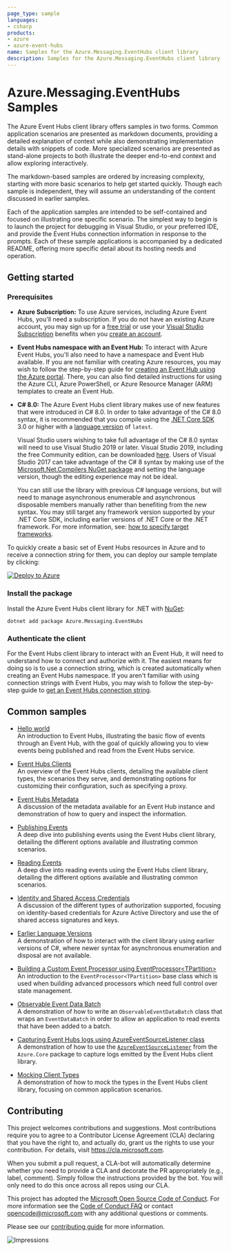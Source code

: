 ```yaml
---
page_type: sample
languages:
- csharp
products:
- azure
- azure-event-hubs
name: Samples for the Azure.Messaging.EventHubs client library
description: Samples for the Azure.Messaging.EventHubs client library
---
```


# Azure.Messaging.EventHubs Samples

The Azure Event Hubs client library offers samples in two forms. Common application scenarios are presented as markdown documents, providing a detailed explanation of context while also demonstrating implementation details with snippets of code.  More specialized scenarios are presented as stand-alone projects to both illustrate the deeper end-to-end context and allow exploring interactively.  

The markdown-based samples are ordered by increasing complexity, starting with more basic scenarios to help get started quickly.  Though each sample is independent, they will assume an understanding of the content discussed in earlier samples.

Each of the application samples are intended to be self-contained and focused on illustrating one specific scenario.  The simplest way to begin is to launch the project for debugging in Visual Studio, or your preferred IDE, and provide the Event Hubs connection information in response to the prompts.  Each of these sample applications is accompanied by a dedicated README, offering more specific detail about its hosting needs and operation. 

## Getting started

### Prerequisites

- **Azure Subscription:**  To use Azure services, including Azure Event Hubs, you'll need a subscription.  If you do not have an existing Azure account, you may sign up for a [free trial](https://azure.microsoft.com/free/dotnet/) or use your [Visual Studio Subscription](https://visualstudio.microsoft.com/subscriptions/) benefits when you [create an account](https://azure.microsoft.com/account).

- **Event Hubs namespace with an Event Hub:** To interact with Azure Event Hubs, you'll also need to have a namespace and Event Hub available.  If you are not familiar with creating Azure resources, you may wish to follow the step-by-step guide for [creating an Event Hub using the Azure portal](https://docs.microsoft.com/azure/event-hubs/event-hubs-create).  There, you can also find detailed instructions for using the Azure CLI, Azure PowerShell, or Azure Resource Manager (ARM) templates to create an Event Hub.

- **C# 8.0:** The Azure Event Hubs client library makes use of new features that were introduced in C# 8.0.  In order to take advantage of the C# 8.0 syntax, it is recommended that you compile using the [.NET Core SDK](https://dotnet.microsoft.com/download) 3.0 or higher with a [language version](https://docs.microsoft.com/dotnet/csharp/language-reference/configure-language-version#override-a-default) of `latest`.

  Visual Studio users wishing to take full advantage of the C# 8.0 syntax will need to use Visual Studio 2019 or later.  Visual Studio 2019, including the free Community edition, can be downloaded [here](https://visualstudio.microsoft.com).  Users of Visual Studio 2017 can take advantage of the C# 8 syntax by making use of the [Microsoft.Net.Compilers NuGet package](https://www.nuget.org/packages/Microsoft.Net.Compilers/) and setting the language version, though the editing experience may not be ideal.

  You can still use the library with previous C# language versions, but will need to manage asynchronous enumerable and asynchronous disposable members manually rather than benefiting from the new syntax.  You may still target any framework version supported by your .NET Core SDK, including earlier versions of .NET Core or the .NET framework.  For more information, see: [how to specify target frameworks](https://docs.microsoft.com/dotnet/standard/frameworks#how-to-specify-target-frameworks).  

To quickly create a basic set of Event Hubs resources in Azure and to receive a connection string for them, you can deploy our sample template by clicking:

[![Deploy to Azure](https://aka.ms/deploytoazurebutton)](https://portal.azure.com/#create/Microsoft.Template/uri/https%3A%2F%2Fraw.githubusercontent.com%2FAzure%2Fazure-sdk-for-net%2Fmaster%2Fsdk%2Feventhub%2FAzure.Messaging.EventHubs%2Fassets%2Fsamples-azure-deploy.json)

### Install the package

Install the Azure Event Hubs client library for .NET with [NuGet](https://www.nuget.org/):

```dotnetcli
dotnet add package Azure.Messaging.EventHubs
```

### Authenticate the client

For the Event Hubs client library to interact with an Event Hub, it will need to understand how to connect and authorize with it.  The easiest means for doing so is to use a connection string, which is created automatically when creating an Event Hubs namespace.  If you aren't familiar with using connection strings with Event Hubs, you may wish to follow the step-by-step guide to [get an Event Hubs connection string](https://docs.microsoft.com/azure/event-hubs/event-hubs-get-connection-string).

## Common samples

- [Hello world](https://github.com/Azure/azure-sdk-for-net/tree/main/sdk/eventhub/Azure.Messaging.EventHubs/samples/Sample01_HelloWorld.md)  
  An introduction to Event Hubs, illustrating the basic flow of events through an Event Hub, with the goal of quickly allowing you to view events being published and read from the Event Hubs service.  
  
- [Event Hubs Clients](https://github.com/Azure/azure-sdk-for-net/tree/main/sdk/eventhub/Azure.Messaging.EventHubs/samples/Sample02_EventHubsClients.md)  
  An overview of the Event Hubs clients, detailing the available client types, the scenarios they serve, and demonstrating options for customizing their configuration, such as specifying a proxy.  

- [Event Hubs Metadata](https://github.com/Azure/azure-sdk-for-net/tree/main/sdk/eventhub/Azure.Messaging.EventHubs/samples/Sample03_EventHubMetadata.md)  
  A discussion of the metadata available for an Event Hub instance and demonstration of how to query and inspect the information.  
  
- [Publishing Events](https://github.com/Azure/azure-sdk-for-net/tree/main/sdk/eventhub/Azure.Messaging.EventHubs/samples/Sample04_PublishingEvents.md)  
  A deep dive into publishing events using the Event Hubs client library, detailing the different options available and illustrating common scenarios.  
  
- [Reading Events](https://github.com/Azure/azure-sdk-for-net/tree/main/sdk/eventhub/Azure.Messaging.EventHubs/samples/Sample05_ReadingEvents.md)  
  A deep dive into reading events using the Event Hubs client library, detailing the different options available and illustrating common scenarios.  
  
- [Identity and Shared Access Credentials](https://github.com/Azure/azure-sdk-for-net/tree/main/sdk/eventhub/Azure.Messaging.EventHubs/samples/Sample06_IdentityAndSharedAccessCredentials.md)  
  A discussion of the different types of authorization supported, focusing on identity-based credentials for Azure Active Directory and use the of shared access signatures and keys.  
  
- [Earlier Language Versions](https://github.com/Azure/azure-sdk-for-net/tree/main/sdk/eventhub/Azure.Messaging.EventHubs/samples/Sample07_EarlierLanguageVersions.md)  
  A demonstration of how to interact with the client library using earlier versions of C#, where newer syntax for asynchronous enumeration and disposal are not available.

- [Building a Custom Event Processor using EventProcessor&lt;TPartition&gt;](https://github.com/Azure/azure-sdk-for-net/tree/main/sdk/eventhub/Azure.Messaging.EventHubs/samples/Sample08_CustomEventProcessor.md)  
  An introduction to the `EventProcessor<TPartition>` base class which is used when building advanced processors which need full control over state management.

- [Observable Event Data Batch](https://github.com/Azure/azure-sdk-for-net/tree/main/sdk/eventhub/Azure.Messaging.EventHubs/samples/Sample09_ObservableEventBatch.md)  
  A demonstration of how to write an `ObservableEventDataBatch` class that wraps an `EventDataBatch` in order to allow an application to read events that have been added to a batch.

- [Capturing Event Hubs logs using AzureEventSourceListener class](https://github.com/Azure/azure-sdk-for-net/tree/main/sdk/eventhub/Azure.Messaging.EventHubs/samples/Sample10_AzureEventSourceListener.md)  
  A demonstration of how to use the [`AzureEventSourceListener`](https://github.com/Azure/azure-sdk-for-net/blob/main/sdk/core/Azure.Core/samples/Diagnostics.md#logging) from the `Azure.Core` package to capture logs emitted by the Event Hubs client library.
  
- [Mocking Client Types](https://github.com/Azure/azure-sdk-for-net/blob/main/sdk/eventhub/Azure.Messaging.EventHubs/samples/Sample11_MockingClientTypes.md)  
  A demonstration of how to mock the types in the Event Hubs client library, focusing on common application scenarios.

## Contributing  

This project welcomes contributions and suggestions.  Most contributions require you to agree to a Contributor License Agreement (CLA) declaring that you have the right to, and actually do, grant us the rights to use your contribution. For details, visit https://cla.microsoft.com.

When you submit a pull request, a CLA-bot will automatically determine whether you need to provide a CLA and decorate the PR appropriately (e.g., label, comment). Simply follow the instructions provided by the bot. You will only need to do this once across all repos using our CLA.

This project has adopted the [Microsoft Open Source Code of Conduct](https://opensource.microsoft.com/codeofconduct/). For more information see the [Code of Conduct FAQ](https://opensource.microsoft.com/codeofconduct/faq/) or contact [opencode@microsoft.com](mailto:opencode@microsoft.com) with any additional questions or comments.

Please see our [contributing guide](https://github.com/Azure/azure-sdk-for-net/tree/main/sdk/eventhub/Azure.Messaging.EventHubs/CONTRIBUTING.md) for more information.

![Impressions](https://azure-sdk-impressions.azurewebsites.net/api/impressions/azure-sdk-for-net%2Fsdk%2Feventhub%2FAzure.Messaging.EventHubs/samples/%2FREADME.png)